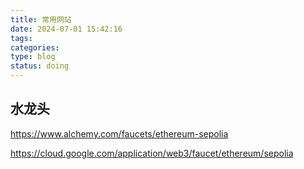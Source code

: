 ```yaml
---
title: 常用网站
date: 2024-07-01 15:42:16
tags: 
categories: 
type: blog
status: doing
---
```


## 水龙头
https://www.alchemy.com/faucets/ethereum-sepolia

https://cloud.google.com/application/web3/faucet/ethereum/sepolia